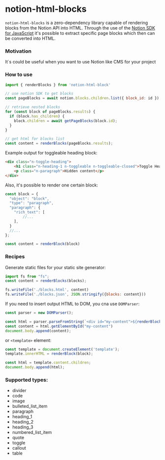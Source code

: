# notion-html-blocks
`notion-html-blocks` is a zero-dependency library capable of rendering blocks from the Notion API into HTML.
Through the use of the [Notion SDK for JavaScript](https://github.com/makenotion/notion-sdk-js) it's possible to
extract specific page blocks which then can be converted into HTML.

### Motivation
It`s  could be useful when you want to use Notion like CMS for your project


### How to use

```javascript
import { renderBlocks } from 'notion-html-block'

// use notion SDK to get blocks
const pageBlocks = await notion.blocks.children.list({ block_id: id });

// retrieve nested blocks
for (const block of pageBlocks.results) {
  if (block.has_children) {
    block.children = await getPageBlocks(block.id);
  }
}

// get html for blocks list
const content = renderBlocks(pageBlocks.results);
```

Example output for toggleable heading block:

```html
<div class="n-toggle-heading">
    <h1 class="n-heading-1 n-toggleable n-toggleable-closed">Toggle Heading</h1>
    <p class="n-paragraph">Hidden content</p>
</div>
```


Also, it's possible to render one certain block:

```javascript
const block = {
  "object": "block",
  "type": "paragraph",
  "paragraph": {
    "rich_text": [
        //...
    ],
  }
  //...
};

const content = renderBlock(block)
```
### Recipes

Generate static files for your static site generator:
```javascript
import fs from "fs";
const content = renderBlocks(blocks);

fs.writeFile('./blocks.html', content)
fs.writeFile('./blocks.json', JSON.stringify({blocks: content}))
```

If you need to insert output HTML to DOM, you cna use `DOMParser`:
```javascript
const parser = new DOMParser();

const html = parser.parseFromString(`<div id="my-content">${renderBlocks(blocks)}</div>`, 'text/html');
const content = html.getElementById("my-content")
document.body.append(content);
```
or  `<template>` element:
```javascript
const template = document.createElement('template');
template.innerHTML = renderBlock(block);

const html = template.content.children;
document.body.append(html);
```

### Supported types:
* divider
* code
* image
* bulleted_list_item
* paragraph
* heading_1
* heading_2
* heading_3
* numbered_list_item
* quote
* toggle
* callout
* table